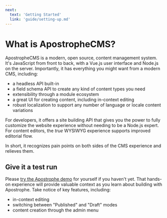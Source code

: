 ```yaml
---
next:
  text: 'Getting Started'
  link: 'guide/setting-up.md'
---
```

# What is ApostropheCMS?

ApostropheCMS is a modern, open source, content management system. It's JavaScript from front to back, with a Vue.js user interface and Node.js on the server. Importantly, it has everything you might want from a modern CMS, including:

- a headless API built-in
- a field schema API to create any kind of content types you need
- extensibility through a module ecosystem
- a great UI for creating content, including in-context editing
- robust localization to support any number of language or locale content variations

For developers, it offers a site building API that gives you the power to fully customize the website experience without needing to be a Node.js expert. For content editors, the _true_ WYSIWYG experience supports improved editorial flow.

In short, it recognizes pain points on both sides of the CMS experience and relieves them.

## Give it a test run

Please [try the Apostrophe demo](http://demo.apostrophecms.com/) for yourself if you haven't yet. That hands-on experience will provide valuable context as you learn about building with Apostrophe. Take notice of key features, including:

- in-context editing
- switching between "Published" and "Draft" modes
- content creation through the admin menu
